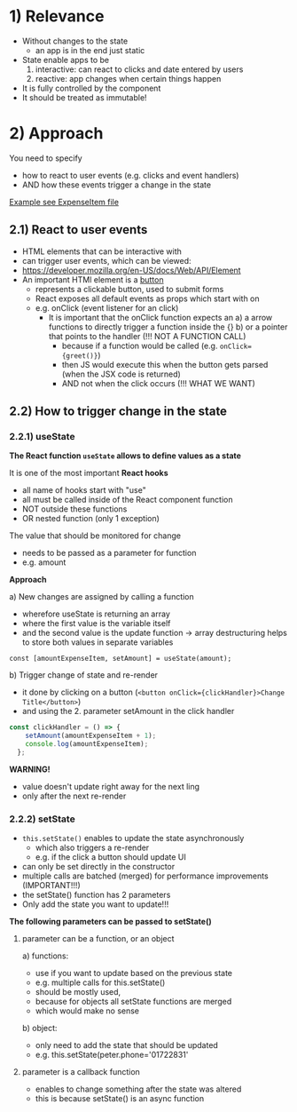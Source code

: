 # 1) Relevance

- Without changes to the state
  - an app is in the end just static
- State enable apps to be
  1. interactive: can react to clicks and date entered by users
  2. reactive: app changes when certain things happen
- It is fully controlled by the component
- It should be treated as immutable!

# 2) Approach

You need to specify

- how to react to user events (e.g. clicks and event handlers)
- AND how these events trigger a change in the state

[Example see ExpenseItem file](../../react-as-spa-ts/general-version/src/components/Expenses/ExpenseItem/ExpenseItem.tsx)

## 2.1) React to user events

- HTML elements that can be interactive with
- can trigger user events, which can be viewed:
- https://developer.mozilla.org/en-US/docs/Web/API/Element
- An important HTMl element is a [button](https://developer.mozilla.org/en-US/docs/Web/HTML/Element/button)
  - represents a clickable button, used to submit forms
  - React exposes all default events as props which start with on
  - e.g. onClick (event listener for an click)
    - It is important that the onClick function expects an
      a) a arrow functions to directly trigger a function inside the {}
      b) or a pointer that points to the handler (!!! NOT A FUNCTION CALL)
      - because if a function would be called (e.g. `onClick={greet()}`)
      - then JS would execute this when the button gets parsed (when the JSX code is returned)
      - AND not when the click occurs (!!! WHAT WE WANT)

## 2.2) How to trigger change in the state

### 2.2.1) useState

**The React function `useState` allows to define values as a state**

It is one of the most important **React hooks**

- all name of hooks start with "use"
- all must be called inside of the React component function
- NOT outside these functions
- OR nested function (only 1 exception)

The value that should be monitored for change

- needs to be passed as a parameter for function
- e.g. amount

**Approach**

a) New changes are assigned by calling a function

- wherefore useState is returning an array
- where the first value is the variable itself
- and the second value is the update function
  -> array destructuring helps to store both values in separate variables

`const [amountExpenseItem, setAmount] = useState(amount);`

b) Trigger change of state and re-render

- it done by clicking on a button (`<button onClick={clickHandler}>Change Title</button>`)
- and using the 2. parameter setAmount in the click handler

```javascript
const clickHandler = () => {
    setAmount(amountExpenseItem + 1);
    console.log(amountExpenseItem);
  };
```

**WARNING!**

- value doesn't update right away for the next ling
- only after the next re-render

### 2.2.2) setState

- `this.setState()` enables to update the state asynchronously
  - which also triggers a re-render
  - e.g. if the click a button should update UI
- can only be set directly in the constructor
- multiple calls are batched (merged) for performance improvements (IMPORTANT!!!)
- the setState() function has 2 parameters
- Only add the state you want to update!!!

**The following parameters can be passed to setState()**

1. parameter can be a function, or an object

   a) functions:

   - use if you want to update based on the previous state
   - e.g. multiple calls for this.setState()
   - should be mostly used,
   - because for objects all setState functions are merged
   - which would make no sense

   b) object:

   - only need to add the state that should be updated
   - e.g. this.setState(peter.phone='01722831'

2. parameter is a callback function
   - enables to change something after the state was altered
   - this is because setState() is an async function
